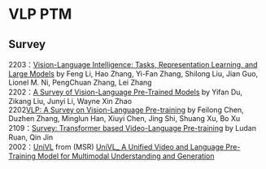 # VLP PTM
## Survey
2203：[Vision-Language Intelligence: Tasks, Representation Learning, and Large Models](https://arxiv.org/abs/2203.01922.pdf) by Feng Li, Hao Zhang, Yi-Fan Zhang, Shilong Liu, Jian Guo, Lionel M. Ni, PengChuan Zhang, Lei Zhang  
2202：[A Survey of Vision-Language Pre-Trained Models](https://arxiv.org/abs/2202.10936.pdf) by Yifan Du, Zikang Liu, Junyi Li, Wayne Xin Zhao  
2202[VLP: A Survey on Vision-Language Pre-training](https://arxiv.org/abs/2202.09061.pdf) by Feilong Chen, Duzhen Zhang, Minglun Han, Xiuyi Chen, Jing Shi, Shuang Xu, Bo Xu  
2109：[Survey: Transformer based Video-Language Pre-training](https://arxiv.org/abs/2109.09920.pdf) by Ludan Ruan, Qin Jin  
2002：[UniVL](https://github.com/microsoft/UniVL) from (MSR) [UniVL_ A Unified Video and Language Pre-Training Model for Multimodal Understanding and Generation](https://arxiv.org/abs/2002.06353)  


























